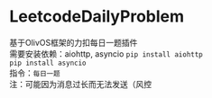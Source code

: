 # LeetcodeDailyProblem
基于OlivOS框架的力扣每日一题插件  
需要安装依赖：aiohttp, asyncio
`pip install aiohttp`  
`pip install asyncio`  
指令：`每日一题`  
注：可能因为消息过长而无法发送（风控
